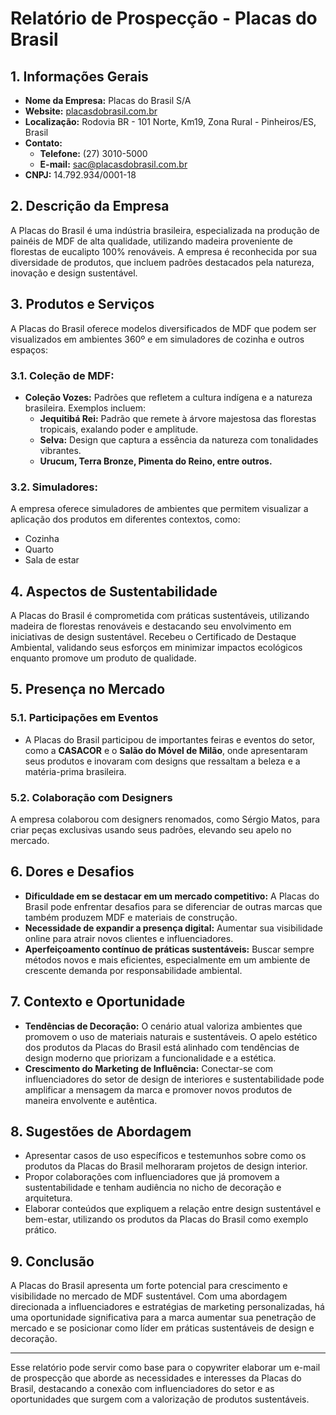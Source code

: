 # Relatório de Prospecção - Placas do Brasil

## 1. Informações Gerais
- **Nome da Empresa:** Placas do Brasil S/A
- **Website:** [placasdobrasil.com.br](http://www.placasdobrasil.com.br)
- **Localização:** Rodovia BR - 101 Norte, Km19, Zona Rural - Pinheiros/ES, Brasil
- **Contato:**
  - **Telefone:** (27) 3010-5000
  - **E-mail:** sac@placasdobrasil.com.br
- **CNPJ:** 14.792.934/0001-18

## 2. Descrição da Empresa
A Placas do Brasil é uma indústria brasileira, especializada na produção de painéis de MDF de alta qualidade, utilizando madeira proveniente de florestas de eucalipto 100% renováveis. A empresa é reconhecida por sua diversidade de produtos, que incluem padrões destacados pela natureza, inovação e design sustentável.

## 3. Produtos e Serviços
A Placas do Brasil oferece modelos diversificados de MDF que podem ser visualizados em ambientes 360º e em simuladores de cozinha e outros espaços:

### 3.1. Coleção de MDF:
- **Coleção Vozes:** Padrões que refletem a cultura indígena e a natureza brasileira. Exemplos incluem:
  - **Jequitibá Rei:** Padrão que remete à árvore majestosa das florestas tropicais, exalando poder e amplitude.
  - **Selva:** Design que captura a essência da natureza com tonalidades vibrantes.
  - **Urucum, Terra Bronze, Pimenta do Reino, entre outros.**
  
### 3.2. Simuladores:
A empresa oferece simuladores de ambientes que permitem visualizar a aplicação dos produtos em diferentes contextos, como:
- Cozinha
- Quarto
- Sala de estar

## 4. Aspectos de Sustentabilidade
A Placas do Brasil é comprometida com práticas sustentáveis, utilizando madeira de florestas renováveis e destacando seu envolvimento em iniciativas de design sustentável. Recebeu o Certificado de Destaque Ambiental, validando seus esforços em minimizar impactos ecológicos enquanto promove um produto de qualidade.

## 5. Presença no Mercado
### 5.1. Participações em Eventos
- A Placas do Brasil participou de importantes feiras e eventos do setor, como a **CASACOR** e o **Salão do Móvel de Milão**, onde apresentaram seus produtos e inovaram com designs que ressaltam a beleza e a matéria-prima brasileira.

### 5.2. Colaboração com Designers
A empresa colaborou com designers renomados, como Sérgio Matos, para criar peças exclusivas usando seus padrões, elevando seu apelo no mercado.

## 6. Dores e Desafios
- **Dificuldade em se destacar em um mercado competitivo:** A Placas do Brasil pode enfrentar desafios para se diferenciar de outras marcas que também produzem MDF e materiais de construção.
- **Necessidade de expandir a presença digital:** Aumentar sua visibilidade online para atrair novos clientes e influenciadores.
- **Aperfeiçoamento contínuo de práticas sustentáveis:** Buscar sempre métodos novos e mais eficientes, especialmente em um ambiente de crescente demanda por responsabilidade ambiental.

## 7. Contexto e Oportunidade
- **Tendências de Decoração:** O cenário atual valoriza ambientes que promovem o uso de materiais naturais e sustentáveis. O apelo estético dos produtos da Placas do Brasil está alinhado com tendências de design moderno que priorizam a funcionalidade e a estética.
- **Crescimento do Marketing de Influência:** Conectar-se com influenciadores do setor de design de interiores e sustentabilidade pode amplificar a mensagem da marca e promover novos produtos de maneira envolvente e autêntica.

## 8. Sugestões de Abordagem
- Apresentar casos de uso específicos e testemunhos sobre como os produtos da Placas do Brasil melhoraram projetos de design interior.
- Propor colaborações com influenciadores que já promovem a sustentabilidade e tenham audiência no nicho de decoração e arquitetura.
- Elaborar conteúdos que expliquem a relação entre design sustentável e bem-estar, utilizando os produtos da Placas do Brasil como exemplo prático.

## 9. Conclusão
A Placas do Brasil apresenta um forte potencial para crescimento e visibilidade no mercado de MDF sustentável. Com uma abordagem direcionada a influenciadores e estratégias de marketing personalizadas, há uma oportunidade significativa para a marca aumentar sua penetração de mercado e se posicionar como líder em práticas sustentáveis de design e decoração.

--- 

Esse relatório pode servir como base para o copywriter elaborar um e-mail de prospecção que aborde as necessidades e interesses da Placas do Brasil, destacando a conexão com influenciadores do setor e as oportunidades que surgem com a valorização de produtos sustentáveis.